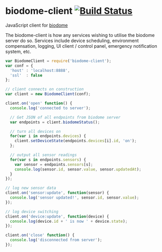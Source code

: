 # biodome-client  [![Build Status](https://secure.travis-ci.org/andrewk/biodome-client.png?branch=master)](http://travis-ci.org/andrewk/biodome-client)

JavaScript client for [biodome](https://github.com/andrewk/biodome)

The biodome-client is how any services wishing to utilise the biodome server do so. Services include device scheduling, environment compensation, logging, UI client / control panel, emergency notification system, etc.

```javascript
var BiodomeClient = require('biodome-client');
var conf = {
  'host' : 'localhost:8888',
  'ssl'  : false
};

// client connects on construction
var client = new BiodomeClient(conf);

client.on('open' function() {
  console.log('connected to server');

  // Get JSON of all endpoints from biodome server
  var endpoints = client.biodomeStatus();

  // turn all devices on
  for(var i in endpoints.devices) {
    client.setDeviceState(endpoints.devices[i].id, 'on');
  };

  // output all sensor readings
  for(var s in endpoints.sensors) {
    var sensor = endpoints.sensors[s];
    console.log(sensor.id, sensor.value, sensor.updatedAt);
  }
});

// log new sensor data
client.on('sensor:update', function(sensor) {
  console.log('sensor updated!', sensor.id, sensor.value);
});

// log device switching
client.on('device:update', function(device) {
  console.log(device.id + ' is now ' + device.state);
});

client.on('close' function() {
  console.log('disconnected from server');
});
```

